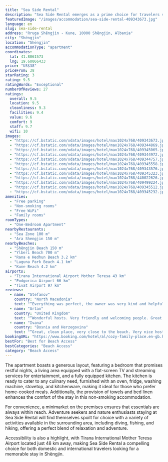 ```yaml
---
title: "Sea Side Rental"
description: "Sea Side Rental emerges as a prime choice for travelers seeking a blend of comfort and convenience in Shëngjin."
featuredImage: "/images/accommodation/sea-side-rental-409343673.jpg"
language: en
slug: sea-side-rental
address: "Rruga Shëngjin - Kune, 10000 Shëngjin, Albania"
city: "Shëngjin"
location: "Shëngjin"
accommodationType: "apartment"
coordinates:
  lat: 41.8061573
  lng: 19.60066433
price: "US$38"
priceFrom: 38
starRating: 3
rating: 9.5
ratingWords: "Exceptional"
numberOfReviews: 27
ratings:
  overall: 9.5
  location: 9.5
  cleanliness: 9.3
  facilities: 9.4
  value: 9.6
  comfort: 9
  staff: 9.7
  wifi: 10
images:
  - "https://cf.bstatic.com/xdata/images/hotel/max1024x768/409343673.jpg?k=95681150777662b4034d3ec28eb9199948c74353fafb1327d7478ee360a9c668&o=&hp=1"
  - "https://cf.bstatic.com/xdata/images/hotel/max1024x768/409344869.jpg?k=04022e0b2c6323c140704dfa2424c5d3b2b17cd8823cc6070f7c7cbfdef956b3&o=&hp=1"
  - "https://cf.bstatic.com/xdata/images/hotel/max1024x768/409345065.jpg?k=6b48421773802a993c1c077c0c028e4c9d6e22b24fa6a94ae3731326ca0cf8b0&o=&hp=1"
  - "https://cf.bstatic.com/xdata/images/hotel/max1024x768/409344972.jpg?k=fa339236df0400bc294e239f1b19c7fd4547e0412da48e7f8be2d17f7c5da7d7&o=&hp=1"
  - "https://cf.bstatic.com/xdata/images/hotel/max1024x768/409344757.jpg?k=888b800cc6927b5e735728c34333c5365287dfecef1bab15d154573f81c13a67&o=&hp=1"
  - "https://cf.bstatic.com/xdata/images/hotel/max1024x768/409345558.jpg?k=d1c2ef666f9fd5a2286877606ed88fcf55b314632494103cd472e8e76bce03f1&o=&hp=1"
  - "https://cf.bstatic.com/xdata/images/hotel/max1024x768/409343576.jpg?k=ea13c47fbdc9e391231fb67d29f4561b4e5ea40516ccc81dc74c5921bb3111ab&o=&hp=1"
  - "https://cf.bstatic.com/xdata/images/hotel/max1024x768/409345323.jpg?k=8a173e3db8def03532a3ff01cb798f2d5ad8014da055fc80a83d6d76dcd6dd11&o=&hp=1"
  - "https://cf.bstatic.com/xdata/images/hotel/max1024x768/440022626.jpg?k=3892778727f1747fb257e3e68352612746d73647637d4c35c5d163319780bf53&o=&hp=1"
  - "https://cf.bstatic.com/xdata/images/hotel/max1024x768/409499224.jpg?k=122f7518593912e39ac7ea4efa9cfdd91dfafc117cec330657cadbc9b82c34cc&o=&hp=1"
  - "https://cf.bstatic.com/xdata/images/hotel/max1024x768/409345512.jpg?k=258bc72ba4e11b306c35f492e3d8ce07c51eafa220136634fbd28a2ec308d695&o=&hp=1"
  - "https://cf.bstatic.com/xdata/images/hotel/max1024x768/409345232.jpg?k=c3d6da3f4f5aea35c59837a6e6188c8d1d5d198945541eb149840c0457a29940&o=&hp=1"
amenities:
  - "Free parking"
  - "Non-smoking rooms"
  - "Free WiFi"
  - "Family rooms"
roomTypes:
  - "One-Bedroom Apartment"
nearbyRestaurants:
  - "Sea Zone 100 m"
  - "Ara Shengjin 150 m"
nearbyBeaches:
  - "Shëngjin Beach 150 m"
  - "Ylberi Beach 700 m"
  - "Rana e Hedhun Beach 3.2 km"
  - "Laguna Park Beach 4.1 km"
  - "Kune Beach 4.2 km"
airports:
  - "Tirana International Airport Mother Teresa 43 km"
  - "Podgorica Airport 66 km"
  - "Tivat Airport 97 km"
reviews:
  - name: "Stefanov"
    country: "North Macedonia"
    text: "“Everything was perfect, the owner was very kind and helpful all the time, everything clean, everything new, very close to the beach...”"
  - name: "Artan"
    country: "United Kingdom"
    text: "“Wonderful hosts. Very friendly and welcoming people. Great location. Definitely good value for money. This property provides you with everything you need at a family home. Highly recommended!”"
  - name: "Ivana"
    country: "Bosnia and Herzegovina"
    text: "“Great, clean place, very close to the beach. Very nice host! Absolutely recommended!”"
bookingURL: "https://www.booking.com/hotel/al/cozy-family-place.en-gb.html?aid=8035640"
bestFor: "Best for Beach Access"
bestCategories: "Beach Access"
category: "Beach Access"
---
```


The apartment boasts a generous layout, featuring a bedroom that promises restful nights, a living area equipped with a flat-screen TV and streaming services for entertainment, and a fully equipped kitchen. The kitchen is ready to cater to any culinary need, furnished with an oven, fridge, washing machine, stovetop, and kitchenware, making it ideal for those who prefer home-cooked meals. Additionally, the provision of towels and bed linen enhances the comfort of the stay in this non-smoking accommodation.

For convenience, a minimarket on the premises ensures that essentials are always within reach. Adventure seekers and nature enthusiasts staying at Sea Side Rental will find themselves spoilt for choice with a variety of activities available in the surrounding area, including diving, fishing, and hiking, offering a perfect blend of relaxation and adventure.

Accessibility is also a highlight, with Tirana International Mother Teresa Airport located just 48 km away, making Sea Side Rental a compelling choice for both domestic and international travelers looking for a memorable stay in Shëngjin.